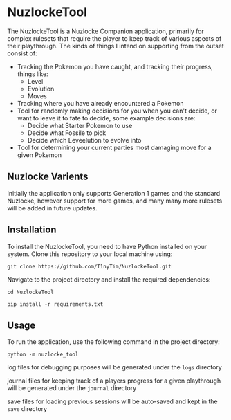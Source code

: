 # NuzlockeTool
The NuzlockeTool is a Nuzlocke Companion application, primarily for complex rulesets that require the player to keep track of various aspects of their playthrough. The kinds of things I intend on supporting from the outset consist of:
- Tracking the Pokemon you have caught, and tracking their progress, things like:
    - Level
    - Evolution
    - Moves
- Tracking where you have already encountered a Pokemon
- Tool for randomly making decisions for you when you can't decide, or want to leave it to fate to decide, some example decisions are:
    - Decide what Starter Pokemon to use
    - Decide what Fossile to pick
    - Decide which Eeveelution to evolve into
- Tool for determining your current parties most damaging move for a given Pokemon

## Nuzlocke Varients
Initially the application only supports Generation 1 games and the standard Nuzlocke, however support for more games, and many many more rulesets will be added in future updates.

## Installation
To install the NuzlockeTool, you need to have Python installed on your system. Clone this repository to your local machine using:

`git clone https://github.com/T1nyTim/NuzlockeTool.git`

Navigate to the project directory and install the required dependencies:

`cd NuzlockeTool`

`pip install -r requirements.txt`

## Usage
To run the application, use the following command in the project directory:

`python -m nuzlocke_tool`

log files for debugging purposes will be generated under the `logs` directory

journal files for keeping track of a players progress for a given playthrough will be generated under the `journal` directory

save files for loading previous sessions will be auto-saved and kept in the `save` directory
